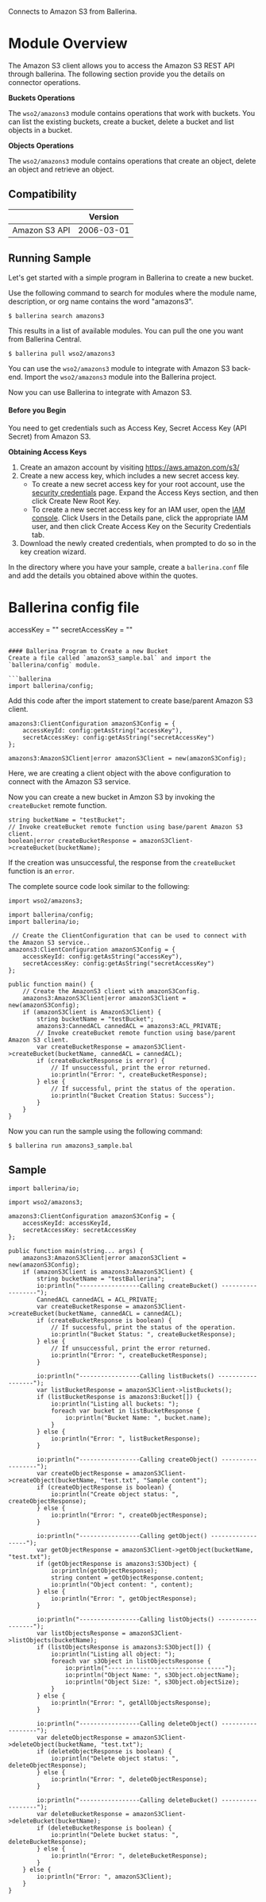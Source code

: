 Connects to Amazon S3 from Ballerina. 

# Module Overview

The Amazon S3 client allows you to access the Amazon S3 REST API through ballerina. The following section provide you the details on connector operations.


**Buckets Operations**

The `wso2/amazons3` module contains operations that work with buckets. You can list the existing buckets, create a bucket, delete a bucket and list objects in a bucket.

**Objects Operations**

The `wso2/amazons3` module contains operations that create an object, delete an object and retrieve an object.

## Compatibility
|                    |    Version     |  
|:------------------:|:--------------:|
| Amazon S3 API      |   2006-03-01   |

## Running Sample

Let's get started with a simple program in Ballerina to create a new bucket.

Use the following command to search for modules where the module name, description, or org name contains the word "amazons3".

```ballerina
$ ballerina search amazons3
```

This results in a list of available modules. You can pull the one you want from Ballerina Central.

```ballerina
$ ballerina pull wso2/amazons3
```

You can use the `wso2/amazons3` module to integrate with Amazon S3 back-end. Import the `wso2/amazons3` module into the Ballerina project.

Now you can use Ballerina to integrate with Amazon S3.

#### Before you Begin

You need to get credentials such as Access Key, Secret Access Key (API Secret) from Amazon S3.

**Obtaining Access Keys**

 1. Create an amazon account by visiting <https://aws.amazon.com/s3/>
 2. Create a new access key, which includes a new secret access key.
    - To create a new secret access key for your root account, use the [security credentials](https://console.aws.amazon.com/iam/home?#security_credential) page. Expand the Access Keys section, and then click Create New Root Key.
    - To create a new secret access key for an IAM user, open the [IAM console](https://console.aws.amazon.com/iam/home?region=us-east-1#home). Click Users in the Details pane, click the appropriate IAM user, and then click Create Access Key on the Security Credentials tab.
3. Download the newly created credentials, when prompted to do so in the key creation wizard.

In the directory where you have your sample, create a `ballerina.conf` file and add the details you obtained above within the quotes.

# Ballerina config file
accessKey = ""
secretAccessKey = ""
```

#### Ballerina Program to Create a new Bucket
Create a file called `amazonS3_sample.bal` and import the `ballerina/config` module.

```ballerina
import ballerina/config;
```

Add this code after the import statement to create base/parent Amazon S3 client.

```ballerina
amazons3:ClientConfiguration amazonS3Config = {
    accessKeyId: config:getAsString("accessKey"),
    secretAccessKey: config:getAsString("secretAccessKey")
};

amazons3:AmazonS3Client|error amazonS3Client = new(amazonS3Config);
```
Here, we are creating a client object with the above configuration to connect with the Amazon S3 service.

Now you can create a new bucket in Amzon S3 by invoking the `createBucket` remote function.

```ballerina
string bucketName = "testBucket";
// Invoke createBucket remote function using base/parent Amazon S3 client.
boolean|error createBucketResponse = amazonS3Client->createBucket(bucketName);
```

If the creation was unsuccessful, the response from the `createBucket` function is an `error`.

The complete source code look similar to the following:
```ballerina
import wso2/amazons3;

import ballerina/config;
import ballerina/io;

 // Create the ClientConfiguration that can be used to connect with the Amazon S3 service..
amazons3:ClientConfiguration amazonS3Config = {
    accessKeyId: config:getAsString("accessKey"),
    secretAccessKey: config:getAsString("secretAccessKey")
};

public function main() {
    // Create the AmazonS3 client with amazonS3Config. 
    amazons3:AmazonS3Client|error amazonS3Client = new(amazonS3Config);
    if (amazonS3Client is AmazonS3Client) {
        string bucketName = "testBucket";
        amazons3:CannedACL cannedACL = amazons3:ACL_PRIVATE;
        // Invoke createBucket remote function using base/parent Amazon S3 client.
        var createBucketResponse = amazonS3Client->createBucket(bucketName, cannedACL = cannedACL);
        if (createBucketResponse is error) {
            // If unsuccessful, print the error returned.
            io:println("Error: ", createBucketResponse);
        } else {
            // If successful, print the status of the operation.
            io:println("Bucket Creation Status: Success");
        }
    }
}
```
Now you can run the sample using the following command:
```ballerina
$ ballerina run amazons3_sample.bal
```

## Sample
```ballerina
import ballerina/io;

import wso2/amazons3;

amazons3:ClientConfiguration amazonS3Config = {
    accessKeyId: accessKeyId,
    secretAccessKey: secretAccessKey
};

public function main(string... args) {
    amazons3:AmazonS3Client|error amazonS3Client = new(amazonS3Config);
    if (amazonS3Client is amazons3:AmazonS3Client) {
        string bucketName = "testBallerina";
        io:println("-----------------Calling createBucket() ------------------");
        CannedACL cannedACL = ACL_PRIVATE;
        var createBucketResponse = amazonS3Client->createBucket(bucketName, cannedACL = cannedACL);
        if (createBucketResponse is boolean) {
            // If successful, print the status of the operation.
            io:println("Bucket Status: ", createBucketResponse);
        } else {
            // If unsuccessful, print the error returned.
            io:println("Error: ", createBucketResponse);
        }

        io:println("-----------------Calling listBuckets() ------------------");
        var listBucketResponse = amazonS3Client->listBuckets();
        if (listBucketResponse is amazons3:Bucket[]) {
            io:println("Listing all buckets: ");
            foreach var bucket in listBucketResponse {
                io:println("Bucket Name: ", bucket.name);
            }
        } else {
            io:println("Error: ", listBucketResponse);
        }

        io:println("-----------------Calling createObject() ------------------");
        var createObjectResponse = amazonS3Client->createObject(bucketName, "test.txt", "Sample content");
        if (createObjectResponse is boolean) {
            io:println("Create object status: ", createObjectResponse);
        } else {
            io:println("Error: ", createObjectResponse);
        }

        io:println("-----------------Calling getObject() ------------------");
        var getObjectResponse = amazonS3Client->getObject(bucketName, "test.txt");
        if (getObjectResponse is amazons3:S3Object) {
            io:println(getObjectResponse);
            string content = getObjectResponse.content;
            io:println("Object content: ", content);
        } else {
            io:println("Error: ", getObjectResponse);
        }

        io:println("-----------------Calling listObjects() ------------------");
        var listObjectsResponse = amazonS3Client->listObjects(bucketName);
        if (listObjectsResponse is amazons3:S3Object[]) {
            io:println("Listing all object: ");
            foreach var s3Object in listObjectsResponse {
                io:println("---------------------------------");
                io:println("Object Name: ", s3Object.objectName);
                io:println("Object Size: ", s3Object.objectSize);
            }
        } else {
            io:println("Error: ", getAllObjectsResponse);
        }

        io:println("-----------------Calling deleteObject() ------------------");
        var deleteObjectResponse = amazonS3Client->deleteObject(bucketName, "test.txt");
        if (deleteObjectResponse is boolean) {
            io:println("Delete object status: ", deleteObjectResponse);
        } else {
            io:println("Error: ", deleteObjectResponse);
        }

        io:println("-----------------Calling deleteBucket() ------------------");
        var deleteBucketResponse = amazonS3Client->deleteBucket(bucketName);
        if (deleteBucketResponse is boolean) {
            io:println("Delete bucket status: ", deleteBucketResponse);
        } else {
            io:println("Error: ", deleteBucketResponse);
        }
    } else {
        io:println("Error: ", amazonS3Client);
    }
}
```